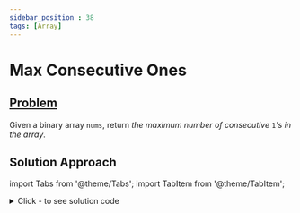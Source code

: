 ```yaml
---
sidebar_position : 38
tags: [Array]
---
```


# Max Consecutive Ones

## [Problem](https://leetcode.com/problems/max-consecutive-ones/)

<p>Given a binary array <code>nums</code>, return <em>the maximum number of consecutive </em><code>1</code><em>&#39;s in the array</em>.</p>

## Solution Approach


import Tabs from '@theme/Tabs';
import TabItem from '@theme/TabItem';

<details><summary>Click - to see solution code</summary>

<Tabs>
<TabItem value="cpp" label="C++">

```cpp
class Solution {
   public:
    int findMaxConsecutiveOnes(vector<int>& nums) {
        int ans = 0, cnt = 0;
        int n = nums.size();
        for (int i = 0; i < n; i++) {
            if (nums[i])
                cnt++;
            else {
                ans = max(ans, cnt);
                cnt = 0;
            }
        }
        ans = max(ans, cnt);
        return ans;
    }
};

```
</TabItem>
</Tabs>

</details>
